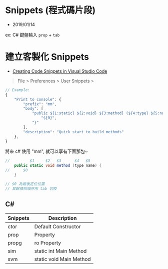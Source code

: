 # Snippets (程式碼片段)

- 2019/01/14

ex: C# 鍵盤輸入 `prop` + <code>tab</code>


# 建立客製化 Snippets

- [Creating Code Snippets in Visual Studio Code](https://scotch.io/bar-talk/write-less-code-by-creating-snippets-in-visual-studio-code)

> File > Preferences > User Snippets > 

```js
// Example:
{
    "Print to console": {
        "prefix": "mm",
        "body": [
            "public ${1:static} ${2:void} ${3:method} (${4:type} ${5:name}) {",
                "${0}",
            "}"
        ],
        "description": "Quick start to build methods"
    },
}
```

將來 c# 使用 "mm", 就可以享有下面那包~

```cs
//         $1     $2   $3      $4   $5
    public static void method (type name) {
//      $0
    }

// $0 為最後定位位置
// 其餘依照順序用 tab 切換
```



## C#

Snippets | Description
-------- | ---------------
ctor     | Default Constructor
prop     | Property
propg    | ro Property
sim      | static int Main Method
svm      | static void Main Method


